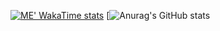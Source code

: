 [![ME' WakaTime stats](https://github-readme-stats.vercel.app/api/wakatime?username=schoolbusgaming)](https://github.com/anuraghazra/github-readme-stats)
[![Anurag's GitHub stats](https://github-readme-stats.vercel.app/api?username=fentbuscoding)
